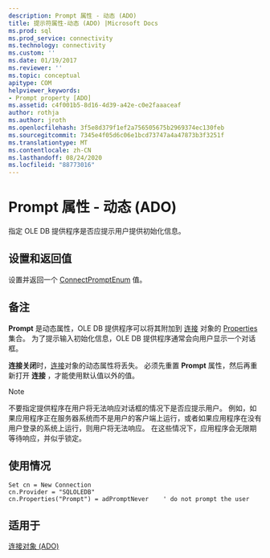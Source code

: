 ```yaml
---
description: Prompt 属性 - 动态 (ADO)
title: 提示符属性-动态 (ADO) |Microsoft Docs
ms.prod: sql
ms.prod_service: connectivity
ms.technology: connectivity
ms.custom: ''
ms.date: 01/19/2017
ms.reviewer: ''
ms.topic: conceptual
apitype: COM
helpviewer_keywords:
- Prompt property [ADO]
ms.assetid: c4f001b5-8d16-4d39-a42e-c0e2faaaceaf
author: rothja
ms.author: jroth
ms.openlocfilehash: 3f5e8d379f1ef2a756505675b2969374ec130feb
ms.sourcegitcommit: 7345e4f05d6c06e1bcd73747a4a47873b3f3251f
ms.translationtype: MT
ms.contentlocale: zh-CN
ms.lasthandoff: 08/24/2020
ms.locfileid: "88773016"
---
```

# <a name="prompt-property-dynamic-ado"></a>Prompt 属性 - 动态 (ADO)
指定 OLE DB 提供程序是否应提示用户提供初始化信息。  
  
## <a name="settings-and-return-values"></a>设置和返回值  
 设置并返回一个 [ConnectPromptEnum](./connectpromptenum.md) 值。  
  
## <a name="remarks"></a>备注  
 **Prompt** 是动态属性，OLE DB 提供程序可以将其附加到 [连接](./connection-object-ado.md) 对象的 [Properties](./properties-collection-ado.md) 集合。 为了提示输入初始化信息，OLE DB 提供程序通常会向用户显示一个对话框。  
  
 **连接关闭**时，[连接](./connection-object-ado.md)对象的动态属性将丢失。 必须先重置 **Prompt** 属性，然后再重新打开 **连接** ，才能使用默认值以外的值。  
  
> [!NOTE]
>  不要指定提供程序在用户将无法响应对话框的情况下是否应提示用户。 例如，如果应用程序正在服务器系统而不是用户的客户端上运行，或者如果应用程序在没有用户登录的系统上运行，则用户将无法响应。 在这些情况下，应用程序会无限期等待响应，并似乎锁定。  
  
## <a name="usage"></a>使用情况  
  
```  
Set cn = New Connection  
cn.Provider = "SQLOLEDB"  
cn.Properties("Prompt") = adPromptNever    ' do not prompt the user  
```  
  
## <a name="applies-to"></a>适用于  
 [连接对象 (ADO)](./connection-object-ado.md)